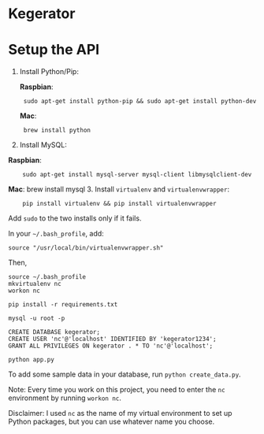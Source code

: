 # Kegerator

# Setup the API

1. Install Python/Pip:

    **Raspbian**:

        sudo apt-get install python-pip && sudo apt-get install python-dev

    **Mac**:
    
        brew install python

2. Install MySQL:

  **Raspbian**:

        sudo apt-get install mysql-server mysql-client libmysqlclient-dev

  **Mac**:
        brew install mysql
3. Install `virtualenv` and `virtualenvwrapper`:

        pip install virtualenv && pip install virtualenvwrapper
        
  Add `sudo` to the two installs only if it fails.
    
In your `~/.bash_profile`, add:
    
    source "/usr/local/bin/virtualenvwrapper.sh"

Then,

    source ~/.bash_profile
    mkvirtualenv nc
    workon nc

    pip install -r requirements.txt

    mysql -u root -p

    CREATE DATABASE kegerator;
    CREATE USER 'nc'@'localhost' IDENTIFIED BY 'kegerator1234';
    GRANT ALL PRIVILEGES ON kegerator . * TO 'nc'@'localhost';

    python app.py

To add some sample data in your database, run `python create_data.py`.

Note: Every time you work on this project, you need to enter the `nc` environment by running `workon nc`.

Disclaimer: I used `nc` as the name of my virtual environment to set up Python packages, but you can use whatever name you choose.